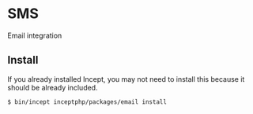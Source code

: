 # SMS

Email integration

## Install

If you already installed Incept, you may not need to install this because it
should be already included.

```
$ bin/incept inceptphp/packages/email install
```
